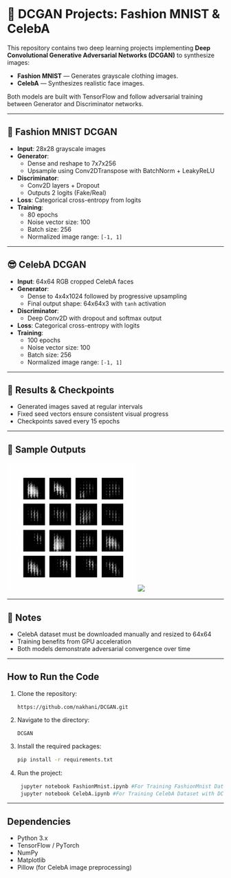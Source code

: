 # 🧠 DCGAN Projects: Fashion MNIST & CelebA

This repository contains two deep learning projects implementing **Deep Convolutional Generative Adversarial Networks (DCGAN)** to synthesize images:

- **Fashion MNIST** — Generates grayscale clothing images.
- **CelebA** — Synthesizes realistic face images.

Both models are built with TensorFlow and follow adversarial training between Generator and Discriminator networks.

---

## 🧥 Fashion MNIST DCGAN

- **Input**: 28x28 grayscale images
- **Generator**:
  - Dense and reshape to 7x7x256
  - Upsample using Conv2DTranspose with BatchNorm + LeakyReLU
- **Discriminator**:
  - Conv2D layers + Dropout
  - Outputs 2 logits (Fake/Real)
- **Loss**: Categorical cross-entropy from logits
- **Training**:
  - 80 epochs
  - Noise vector size: 100
  - Batch size: 256
  - Normalized image range: `[-1, 1]`

---

## 😎 CelebA DCGAN

- **Input**: 64x64 RGB cropped CelebA faces
- **Generator**:
  - Dense to 4x4x1024 followed by progressive upsampling
  - Final output shape: 64x64x3 with `tanh` activation
- **Discriminator**:
  - Deep Conv2D with dropout and softmax output
- **Loss**: Categorical cross-entropy with logits
- **Training**: 
  - 100 epochs
  - Noise vector size: 100
  - Batch size: 256
  - Normalized image range: `[-1, 1]`

---

## 🧪 Results & Checkpoints
- Generated images saved at regular intervals
- Fixed seed vectors ensure consistent visual progress
- Checkpoints saved every 15 epochs

---

## 📸 Sample Outputs

<img src= "FashionMnist.gif" width= "300">

<img src= "io/input/image.jpg" width= "300">

---

## 📌 Notes
- CelebA dataset must be downloaded manually and resized to 64x64
- Training benefits from GPU acceleration
- Both models demonstrate adversarial convergence over time

---

## How to Run the Code
1. Clone the repository:

   ```
   https://github.com/nakhani/DCGAN.git
   ```

2. Navigate to the directory:

   ```
   DCGAN
   ```

3. Install the required packages:
   ```sh
   pip install -r requirements.txt
   ```

4. Run the project:
   ```bash
    jupyter notebook FashionMnist.ipynb #For Training FashionMnist Dataset with DCGAN
    jupyter notebook CelebA.ipynb #For Training CelebA Dataset with DCGAN
   ```
---
## Dependencies
- Python 3.x
- TensorFlow / PyTorch
- NumPy
- Matplotlib
- Pillow (for CelebA image preprocessing)



